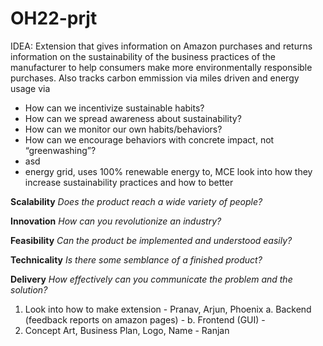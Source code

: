 # OH22-prjt

IDEA: Extension that gives information on Amazon purchases and returns information on the sustainability of the business practices of the manufacturer to help consumers make more environmentally responsible purchases. Also tracks carbon emmission via miles driven and energy usage via  
- How can we incentivize sustainable habits?
- How can we spread awareness about sustainability?
- How can we monitor our own habits/behaviors?
- How can we encourage behaviors with concrete impact, not “greenwashing”?
- asd
- energy grid, uses 100% renewable energy to, MCE look into how they increase sustainability practices and how to better 

**Scalability**
*Does the product reach a wide variety of people?*

**Innovation**
*How can you revolutionize an industry?*

**Feasibility**
*Can the product be implemented and understood easily?*

**Technicality**
*Is there some semblance of a finished product?*

**Delivery**
*How effectively can you communicate the problem and the solution?*

1. Look into how to make extension - Pranav, Arjun, Phoenix
	a. Backend (feedback reports on amazon pages) - 
	b. Frontend (GUI) - 
2. Concept Art, Business Plan, Logo, Name - Ranjan








